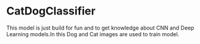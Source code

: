 # CatDogClassifier
This model is just build for fun and to get knowledge about CNN and Deep Learning models.In this Dog and Cat images are used to train model.

